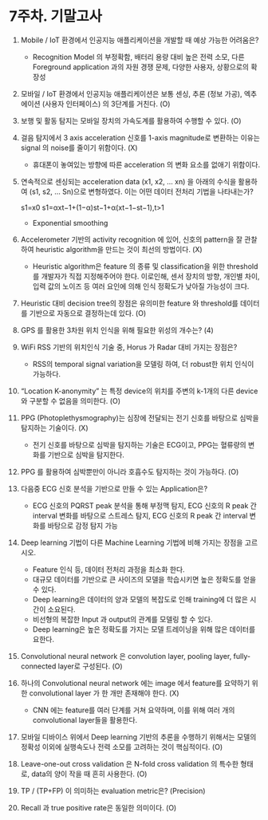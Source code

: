 # 7주차. 기말고사

1. Mobile / IoT 환경에서 인공지능 애플리케이션을 개발할 때 예상 가능한 어려움은?
   - Recognition Model 의 부정확함, 배터리 용량 대비 높은 전력 소모, 다른 Foreground application 과의 자원 경쟁 문제, 다양한 사용자, 상황으로의 확장성

2. 모바일 / IoT 환경에서 인공지능 애플리케이션은 보통 센싱, 추론 (정보 가공), 엑추에이션 (사용자 인터페이스) 의 3단계를 거친다. (O)

3. 보행 및 활동 탐지는 모바일 장치의 가속도계를 활용하여 수행할 수 있다. (O)

4. 걸음 탐지에서 3 axis acceleration 신호를 1-axis magnitude로 변환하는 이유는 signal 의 noise를 줄이기 위함이다. (X)

   - 휴대폰이 놓여있는 방향에 따른 acceleration 의 변화 요소를 없애기 위함이다.

5. 연속적으로 센싱되는 acceleration data (x1, x2, … xn) 을 아래의 수식을 활용하여 (s1, s2, … Sn)으로 변형하였다. 이는 어떤 데이터 전처리 기법을 나타내는가?

   s1=x0
   s1=αxt−1+(1−α)st−1+α(xt−1−st−1),t>1

   - Exponential smoothing

6. Accelerometer 기반의 activity recognition 에 있어, 신호의 pattern을 잘 관찰하여 heuristic algorithm을 만드는 것이 최선의 방법이다. (X)

   - Heuristic algorithm은 feature 의 종류 및 classification을 위한 threshold를 개발자가 직접 지정해주어야 한다. 이로인해, 센서 장치의 방향, 개인별 차이, 입력 값의 노이즈 등 여러 요인에 의해 인식 정확도가 낮아질 가능성이 크다.

7. Heuristic 대비 decision tree의 장점은 유의미한 feature 와 threshold를 데이터를 기반으로 자동으로 결정하는데 있다. (O)

8. GPS 를 활용한 3차원 위치 인식을 위해 필요한 위성의 개수는? (4)

9. WiFi RSS 기반의 위치인식 기술 중, Horus 가 Radar 대비 가지는 장점은?

   - RSS의 temporal signal variation을 모델링 하여, 더 robust한 위치 인식이 가능하다. 

10. “Location K-anonymity” 는 특정 device의 위치를 주변의 k-1개의 다른 device와 구분할 수 없음을 의미한다. (O)

11. PPG (Photoplethysmography)는 심장에 전달되는 전기 신호를 바탕으로 심박을 탐지하는 기술이다. (X)

    - 전기 신호를 바탕으로 심박을 탐지하는 기술은 ECG이고, PPG는 혈류량의 변화를 기반으로 심박을 탐지한다.

12. PPG 를 활용하여 심박뿐만이 아니라 호흡수도 탐지하는 것이 가능하다. (O)

13. 다음중 ECG 신호 분석을 기반으로 만들 수 있는 Application은?

    -  ECG 신호의 PQRST peak 분석을 통해 부정맥 탐지,  ECG 신호의 R peak 간 interval 변화를 바탕으로 스트레스 탐지,  ECG 신호의 R peak 간 interval 변화를 바탕으로 감정 탐지 가능

14. Deep learning 기법이 다른 Machine Learning 기법에 비해 가지는 장점을 고르시오.

    - Feature 인식 등, 데이터 전처리 과정을 최소화 한다. 
    - 대규모 데이터를 기반으로 큰 사이즈의 모델을 학습시키면 높은 정확도를 얻을 수 있다. 
    - Deep learning은 데이터의 양과 모델의 복잡도로 인해 training에 더 많은 시간이 소요된다.
    - 비선형의 복잡한 Input 과 output의 관계를 모델링 할 수 있다.
    - Deep learning은 높은 정확도를 가지는 모델 트레이닝을 위해 많은 데이터를 요한다.

15. Convolutional neural network 은 convolution layer, pooling layer, fully-connected layer로 구성된다. (O)

16. 하나의 Convolutional neural network 에는 image 에서 feature를 요약하기 위한 convolutional layer 가 한 개만 존재해야 한다. (X)

    - CNN 에는 feature를 여러 단계를 거쳐 요약하며, 이를 위해 여러 개의 convolutional layer들을 활용한다.

17. 모바일 디바이스 위에서 Deep learning 기반의 추론을 수행하기 위해서는 모델의 정확성 이외에 실행속도나 전력 소모를 고려하는 것이 핵심적이다. (O)

18. Leave-one-out cross validation 은 N-fold cross validation 의 특수한 형태로, data의 양이 작을 때 흔히 사용한다. (O)

19.  TP / (TP+FP) 이 의미하는 evaluation metric은? (Precision)

20. Recall 과 true positive rate은 동일한 의미이다. (O)

